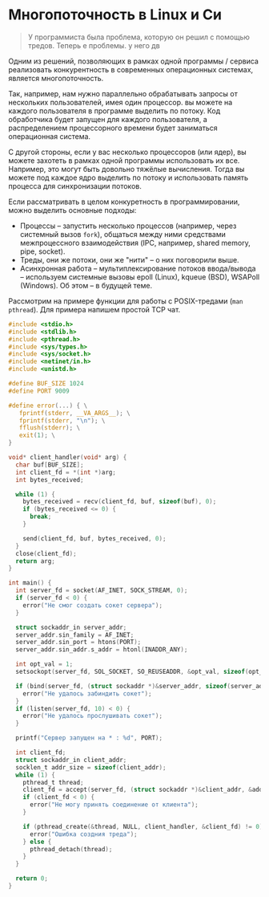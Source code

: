 # Многопоточность в Linux и Си

> У программиста была проблема, которую он решил с помощью тредов.
> Теперь е проблемы. у него дв

Одним из решений, позволяющих в рамках одной программы / сервиса реализовать
конкурентность в современных операционных системах, является многопоточность.

Так, например, нам нужно параллельно обрабатывать запросы от нескольких
пользователей, имея один процессор. вы можете на каждого пользователя в программе выделить по потоку.
Код обработчика будет запущен для каждого пользователя, а распределением процессорного
времени будет заниматься операционная система.

С другой стороны, если у вас несколько процессоров (или ядер), вы можете захотеть
в рамках одной программы использовать их все. Например, это могут быть довольно
тяжёлые вычисления. Тогда вы можете под каждое ядро выделить по потоку и
использовать память процесса для синхронизации потоков.

Если рассматривать в целом конкуретность в программировании, можно выделить
основные подходы:

- Процессы – запустить несколько процессов (например, через системный вызов `fork`),
  общаться между ними средствами межпроцессного взаимодействия (IPC, например, shared memory,
  pipe, socket).
- Треды, они же потоки, они же "нити" – о них поговорили выше.
- Асинхронная работа – мультиплексирование потоков ввода/вывода – используем
  системные вызовы epoll (Linux), kqueue (BSD), WSAPoll (Windows). Об этом –
  в будущей теме.

Рассмотрим на примере функции для работы с POSIX-тредами (`man pthread`).
Для примера напишем простой TCP чат.

```C
#include <stdio.h>
#include <stdlib.h>
#include <pthread.h>
#include <sys/types.h>
#include <sys/socket.h>
#include <netinet/in.h>
#include <unistd.h>

#define BUF_SIZE 1024
#define PORT 9009

#define error(...) { \
   fprintf(stderr, __VA_ARGS__); \
   fprintf(stderr, "\n"); \
   fflush(stderr); \
   exit(1); \
}

void* client_handler(void* arg) {
  char buf[BUF_SIZE];
  int client_fd = *(int *)arg;
  int bytes_received;

  while (1) {
    bytes_received = recv(client_fd, buf, sizeof(buf), 0);
    if (bytes_received <= 0) {
      break;
    }

    send(client_fd, buf, bytes_received, 0);
  }
  close(client_fd);
  return arg;
}

int main() {
  int server_fd = socket(AF_INET, SOCK_STREAM, 0);
  if (server_fd < 0) {
    error("Не смог создать сокет сервера");
  }

  struct sockaddr_in server_addr;
  server_addr.sin_family = AF_INET;
  server_addr.sin_port = htons(PORT);
  server_addr.sin_addr.s_addr = htonl(INADDR_ANY);

  int opt_val = 1;
  setsockopt(server_fd, SOL_SOCKET, SO_REUSEADDR, &opt_val, sizeof(opt_val));

  if (bind(server_fd, (struct sockaddr *)&server_addr, sizeof(server_addr)) < 0) {
    error("Не удалось забиндить сокет");
  }
  if (listen(server_fd, 10) < 0) {
    error("Не удалось прослушивать сокет");
  }

  printf("Сервер запущен на * : %d", PORT);

  int client_fd;
  struct sockaddr_in client_addr;
  socklen_t addr_size = sizeof(client_addr);
  while (1) {
    pthread_t thread;
    client_fd = accept(server_fd, (struct sockaddr *)&client_addr, &addr_size);
    if (client_fd < 0) {
      error("Не могу принять соединение от клиента");
    }

    if (pthread_create(&thread, NULL, client_handler, &client_fd) != 0) {
      error("Ошибка создния треда");
    } else {
      pthread_detach(thread);
    }
  }

  return 0;
}
```
